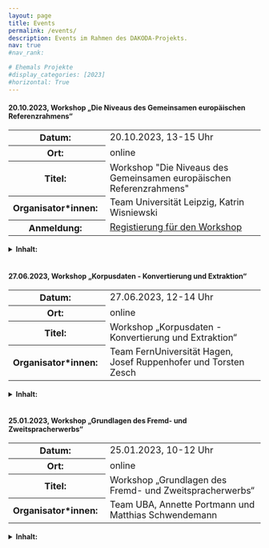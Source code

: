 ```yaml
---
layout: page
title: Events
permalink: /events/
description: Events im Rahmen des DAKODA-Projekts.
nav: true
#nav_rank:

# Ehemals Projekte
#display_categories: [2023]
#horizontal: True
---
```


<!--- Define inline CSS --->

<style>
  th {
    padding-right: 15px;
  }
  table{
    font-size: large;
  }
</style>

#### 20.10.2023, Workshop „Die Niveaus des Gemeinsamen europäischen Referenzrahmens“
<table>
    <tr>
      <th>Datum: </th>
      <td>20.10.2023, 13-15 Uhr</td>
    </tr>
     <tr>
      <th>Ort: </th>
      <td>online</td>
    </tr>
    <tr>
      <th>Titel: </th>
      <td>Workshop "Die Niveaus des Gemeinsamen europäischen Referenzrahmens"</td>
    </tr>
    <tr>
      <th>Organisator*innen: </th>
      <td>Team Universität Leipzig, Katrin Wisniewski</td>
    </tr>
      <tr>
      <th>Anmeldung: </th>
      <td><a href="https://umfrage.uni-leipzig.de/index.php/392792?lang=en">Registierung für den Workshop</a></td>
    </tr>
</table>

<details>
  <summary><b>Inhalt:</b></summary>
  <div>
  <p>
  Die Niveaus des Gemeinsamen europäischen Referenzrahmens werden weltweit als eine Art gemeinsame Metasprache benutzt, um Sprachtests, Sprachkurse und Lehrwerke auf fremdsprachliche Kompetenzen zu beziehen. Oft ist jedoch nicht klar, was die Niveaus aussagen (vor allem auch: was nicht), wo sie überhaupt herkommen, welche sprachlichen Merkmale typisch für welche Niveaus sind und wie man beispielsweise einen Test tatsächlich auf die GER- Niveaus "bezieht".
Unser Workshop, der im Rahmen des DAKODA-Projekts frei digital angeboten wird und die oben aufgeworfenen Fragen behandelt, richtet sich an Interessierte unterschiedlicher Fachrichtungen, die keine oder nur sehr geringe Vorkenntnisse zum GER haben. </p>
  </div>
</details>

<br />

#### 27.06.2023, Workshop „Korpusdaten - Konvertierung und Extraktion“
<table>
    <tr>
      <th>Datum: </th>
      <td>27.06.2023, 12-14 Uhr</td>
    </tr>
     <tr>
      <th>Ort: </th>
      <td>online</td>
    </tr>
    <tr>
      <th>Titel: </th>
      <td>Workshop „Korpusdaten - Konvertierung und Extraktion“</td>
    </tr>
    <tr>
      <th>Organisator*innen: </th>
      <td>Team FernUniversität Hagen, Josef Ruppenhofer und Torsten Zesch</td>
    </tr>
</table>

<details>
  <summary><b>Inhalt:</b></summary>
  <div>
  <p>
  Der Workshop richtet sich an alle, die sich für technische Aspekte der Korpusaufbereitung und -nutzung interessieren. Zentrale Gegenstände sind die Betrachtung verschiedener Daten- und Dateiformate (z.B. XML, JSON, PDF, Word oder Excel) hinsichtlich ihrer Eignung als Speicher- oder Verarbeitungsformate und der Umgang mit Zeichensätzen und -codes, darunter Unicode. In einem praktischen Teil haben die Teilnehmer:innen Gelegenheit, die Verwendung von regulären Ausdrücken zum Zweck der Informationsextraktion aus Plain text-Daten beziehungsweise zur Umformatierung solcher Daten einzuüben. </p>
  </div>
</details>

<br />

#### 25.01.2023, Workshop „Grundlagen des Fremd- und Zweitspracherwerbs“
<table>
    <tr>
      <th>Datum: </th>
      <td>25.01.2023, 10-12 Uhr</td>
    </tr>
     <tr>
      <th>Ort: </th>
      <td>online</td>
    </tr>
    <tr>
      <th>Titel: </th>
      <td>Workshop „Grundlagen des Fremd- und Zweitspracherwerbs“</td>
    </tr>
    <tr>
      <th>Organisator*innen: </th>
      <td>Team UBA, Annette Portmann und Matthias Schwendemann</td>
    </tr>
</table>

<details>
  <summary><b>Inhalt:</b></summary>
  <div>
  <p>
  Sprachliche Entwicklungsprozesse spielen gerade in Bildungskontexten eine entscheidende Rolle, unter anderem da sprachliche Fertigkeiten einen bedeutenden Prädikator für den Bildungserfolg von Studierenden darstellen. Um sowohl in Studien als auch im Lehralltag sprachliche Faktoren angemessen zu berücksichtigen, bietet der Workshop daher einen ersten Überblick über die Grundlagen von Fremd- und Zweitspracherwerb: Es werden Grundbegriffe (wie z.B. Erstsprache vs. Zweitsprache), sprachliche Kompetenzen, Einflussfaktoren auf den Spracherwerb sowie die wichtigsten Forschungsmethoden thematisiert. In einem praktischen Teil des Workshops werden Problemstellungen in der Analyse und der Bewertung von Lernerproduktionen gemeinsam diskutiert. </p>
  </div>
</details>
